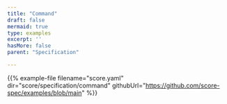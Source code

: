 ```yaml
---
title: "Command"
draft: false
mermaid: true
type: examples
excerpt: ''
hasMore: false
parent: "Specification"

---
```




{{% example-file filename="score.yaml" dir="score/specification/command" githubUrl="https://github.com/score-spec/examples/blob/main" %}}
